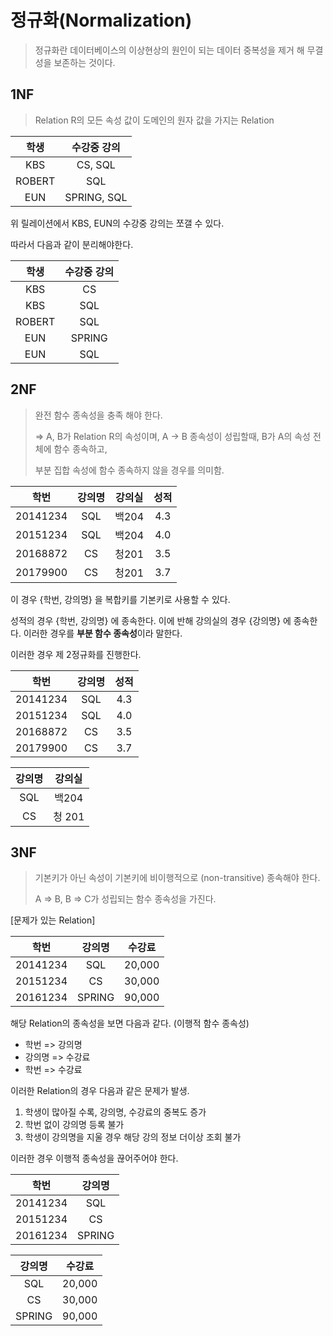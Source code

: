 # 정규화(Normalization)

> 정규화란 데이터베이스의 이상현상의 원인이 되는 데이터 중복성을 제거 해 무결성을 보존하는 것이다. 



## 1NF

> Relation R의 모든 속성 값이 도메인의 원자 값을 가지는 Relation

|  학생  | 수강중 강의 |
| :----: | :---------: |
|  KBS   |   CS, SQL   |
| ROBERT |     SQL     |
|  EUN   | SPRING, SQL |

위 릴레이션에서 KBS, EUN의 수강중 강의는 쪼갤 수 있다. 

따라서 다음과 같이 분리해야한다. 



|  학생  | 수강중 강의 |
| :----: | :---------: |
|  KBS   |     CS      |
|  KBS   |     SQL     |
| ROBERT |     SQL     |
|  EUN   |   SPRING    |
|  EUN   |     SQL     |



## 2NF

> 완전 함수 종속성을 충족 해야 한다. 
>
> => A, B가 Relation R의 속성이며, A -> B 종속성이 성립할때, B가 A의 속성 전체에 함수 종속하고, 
>
> 부분 집합 속성에 함수 종속하지 않을 경우를 의미함. 



|   학번   | 강의명 | 강의실 | 성적 |
| :------: | :----: | :----: | :--: |
| 20141234 |  SQL   | 백204  | 4.3  |
| 20151234 |  SQL   | 백204  | 4.0  |
| 20168872 |   CS   | 청201  | 3.5  |
| 20179900 |   CS   | 청201  | 3.7  |



이 경우 {학번, 강의명} 을 복합키를 기본키로 사용할 수 있다. 

성적의 경우 {학번, 강의명} 에 종속한다. 이에 반해 강의실의 경우 {강의명} 에 종속한다. 이러한 경우를 **부분 함수 종속성**이라 말한다. 

이러한 경우 제 2정규화를 진행한다. 

|   학번   | 강의명 | 성적 |
| :------: | :----: | :--: |
| 20141234 |  SQL   | 4.3  |
| 20151234 |  SQL   | 4.0  |
| 20168872 |   CS   | 3.5  |
| 20179900 |   CS   | 3.7  |

| 강의명 | 강의실 |
| :----: | :----: |
|  SQL   | 백204  |
|   CS   | 청 201 |



## 3NF

> 기본키가 아닌 속성이 기본키에 비이행적으로 (non-transitive) 종속해야 한다. 
>
> A => B, B => C가 성립되는 함수 종속성을  가진다. 

[문제가 있는 Relation]

|   학번   | 강의명 | 수강료 |
| :------: | :----: | :----: |
| 20141234 |  SQL   | 20,000 |
| 20151234 |   CS   | 30,000 |
| 20161234 | SPRING | 90,000 |

해당 Relation의 종속성을 보면 다음과 같다.  (이행적 함수 종속성)

- 학번 => 강의명
- 강의명 => 수강료
- 학번 => 수강료



이러한 Relation의 경우 다음과 같은 문제가 발생. 

1. 학생이 많아질 수록, 강의명, 수강료의 중복도 증가
2. 학번 없이 강의명 등록 불가 
3. 학생이 강의명을 지울 경우 해당 강의 정보 더이상 조회 불가



이러한 경우 이행적 종속성을 끊어주어야 한다. 

|   학번   | 강의명 |
| :------: | :----: |
| 20141234 |  SQL   |
| 20151234 |   CS   |
| 20161234 | SPRING |



| 강의명 | 수강료 |
| :----: | :----: |
|  SQL   | 20,000 |
|   CS   | 30,000 |
| SPRING | 90,000 |

